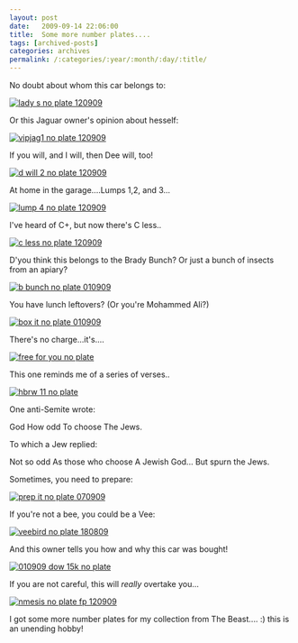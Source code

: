 ```yaml
---
layout: post
date:	2009-09-14 22:06:00
title:  Some more number plates....
tags: [archived-posts]
categories: archives
permalink: /:categories/:year/:month/:day/:title/
---
```

<lj-cut text="quite a few, click only if you are named Ravi Kiran, or just interested">

No doubt about whom this car belongs to:

<a href="http://s562.photobucket.com/albums/ss67/pugaippadam/?action=view&current=IMG_6228.jpg" target="_blank"><img src="http://i562.photobucket.com/albums/ss67/pugaippadam/IMG_6228.jpg" border="0" alt="lady s no plate 120909"></a>

Or this Jaguar owner's opinion about hesself:

<a href="http://s562.photobucket.com/albums/ss67/pugaippadam/?action=view&current=IMG_6215.jpg" target="_blank"><img src="http://i562.photobucket.com/albums/ss67/pugaippadam/IMG_6215.jpg" border="0" alt="vipjag1 no plate 120909"></a>

If you will, and I will, then Dee will, too!

<a href="http://s562.photobucket.com/albums/ss67/pugaippadam/?action=view&current=IMG_6214.jpg" target="_blank"><img src="http://i562.photobucket.com/albums/ss67/pugaippadam/IMG_6214.jpg" border="0" alt="d will 2 no plate 120909"></a>

At home in the garage....Lumps 1,2, and 3...


<a href="http://s562.photobucket.com/albums/ss67/pugaippadam/?action=view&current=IMG_6213.jpg" target="_blank"><img src="http://i562.photobucket.com/albums/ss67/pugaippadam/IMG_6213.jpg" border="0" alt="lump 4 no plate 120909"></a>


I've heard of C+, but now there's C less..

<a href="http://s562.photobucket.com/albums/ss67/pugaippadam/?action=view&current=IMG_6208.jpg" target="_blank"><img src="http://i562.photobucket.com/albums/ss67/pugaippadam/IMG_6208.jpg" border="0" alt="c less no plate 120909"></a>


D'you think this belongs to the Brady Bunch? Or just a bunch of insects from an apiary?

<a href="http://s562.photobucket.com/albums/ss67/pugaippadam/?action=view&current=IMG_5737.jpg" target="_blank"><img src="http://i562.photobucket.com/albums/ss67/pugaippadam/IMG_5737.jpg" border="0" alt="b bunch no plate 010909"></a>

You have lunch leftovers? (Or you're Mohammed Ali?)

<a href="http://s562.photobucket.com/albums/ss67/pugaippadam/?action=view&current=IMG_5712.jpg" target="_blank"><img src="http://i562.photobucket.com/albums/ss67/pugaippadam/IMG_5712.jpg" border="0" alt="box it no plate 010909"></a>

There's no charge...it's....

<a href="http://s562.photobucket.com/albums/ss67/pugaippadam/?action=view&current=IMG_5693.jpg" target="_blank"><img src="http://i562.photobucket.com/albums/ss67/pugaippadam/IMG_5693.jpg" border="0" alt="free for you no plate"></a>

This one reminds me of a series of verses..

<a href="http://s562.photobucket.com/albums/ss67/pugaippadam/?action=view&current=IMG_5680.jpg" target="_blank"><img src="http://i562.photobucket.com/albums/ss67/pugaippadam/IMG_5680.jpg" border="0" alt="hbrw 11 no plate"></a>

One anti-Semite wrote:

God
How odd
To choose
The Jews.

To which a Jew replied:

Not so odd
As those who choose
A Jewish God...
But spurn the Jews.


Sometimes, you need to prepare:

<a href="http://s562.photobucket.com/albums/ss67/pugaippadam/?action=view&current=IMG_5843.jpg" target="_blank"><img src="http://i562.photobucket.com/albums/ss67/pugaippadam/IMG_5843.jpg" border="0" alt="prep it no plate 070909"></a>


If you're not a bee, you could be a Vee:


<a href="http://s562.photobucket.com/albums/ss67/pugaippadam/?action=view&current=IMG_4445.jpg" target="_blank"><img src="http://i562.photobucket.com/albums/ss67/pugaippadam/IMG_4445.jpg" border="0" alt="veebird no plate 180809"></a>

And this owner tells you how and why this car was bought!


<a href="http://s562.photobucket.com/albums/ss67/pugaippadam/?action=view&current=IMG_5710.jpg" target="_blank"><img src="http://i562.photobucket.com/albums/ss67/pugaippadam/IMG_5710.jpg" border="0" alt="010909 dow 15k no plate"></a>

If you are not careful, this will *really* overtake you...

<a href="http://s562.photobucket.com/albums/ss67/pugaippadam/?action=view&current=IMG_6294.jpg" target="_blank"><img src="http://i562.photobucket.com/albums/ss67/pugaippadam/IMG_6294.jpg" border="0" alt="nmesis no plate fp 120909"></a>

</lj-cut>

I got some more number plates for my collection from The Beast.... :) this is an unending hobby!
